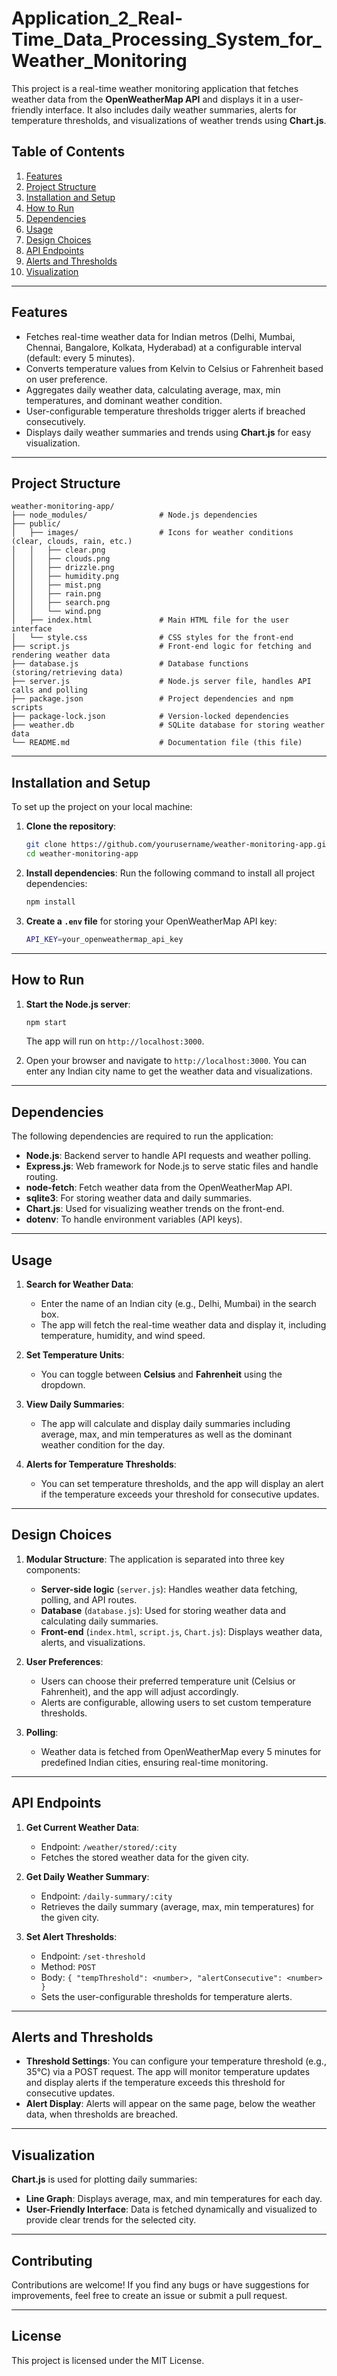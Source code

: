
# **Application_2_Real-Time_Data_Processing_System_for_Weather_Monitoring**

This project is a real-time weather monitoring application that fetches weather data from the **OpenWeatherMap API** and displays it in a user-friendly interface. It also includes daily weather summaries, alerts for temperature thresholds, and visualizations of weather trends using **Chart.js**.

## **Table of Contents**
1. [Features](#features)
2. [Project Structure](#project-structure)
3. [Installation and Setup](#installation-and-setup)
4. [How to Run](#how-to-run)
5. [Dependencies](#dependencies)
6. [Usage](#usage)
7. [Design Choices](#design-choices)
8. [API Endpoints](#api-endpoints)
9. [Alerts and Thresholds](#alerts-and-thresholds)
10. [Visualization](#visualization)

---

## **Features**

- Fetches real-time weather data for Indian metros (Delhi, Mumbai, Chennai, Bangalore, Kolkata, Hyderabad) at a configurable interval (default: every 5 minutes).
- Converts temperature values from Kelvin to Celsius or Fahrenheit based on user preference.
- Aggregates daily weather data, calculating average, max, min temperatures, and dominant weather condition.
- User-configurable temperature thresholds trigger alerts if breached consecutively.
- Displays daily weather summaries and trends using **Chart.js** for easy visualization.

---

## **Project Structure**

```plaintext
weather-monitoring-app/
├── node_modules/                # Node.js dependencies
├── public/
│   ├── images/                  # Icons for weather conditions (clear, clouds, rain, etc.)
│   │   ├── clear.png
│   │   ├── clouds.png
│   │   ├── drizzle.png
│   │   ├── humidity.png
│   │   ├── mist.png
│   │   ├── rain.png
│   │   ├── search.png
│   │   └── wind.png
│   ├── index.html               # Main HTML file for the user interface
│   └── style.css                # CSS styles for the front-end
├── script.js                    # Front-end logic for fetching and rendering weather data
├── database.js                  # Database functions (storing/retrieving data)
├── server.js                    # Node.js server file, handles API calls and polling
├── package.json                 # Project dependencies and npm scripts
├── package-lock.json            # Version-locked dependencies
├── weather.db                   # SQLite database for storing weather data
└── README.md                    # Documentation file (this file)
```

---

## **Installation and Setup**

To set up the project on your local machine:

1. **Clone the repository**:
   ```bash
   git clone https://github.com/yourusername/weather-monitoring-app.git
   cd weather-monitoring-app
   ```

2. **Install dependencies**: Run the following command to install all project dependencies:
   ```bash
   npm install
   ```

3. **Create a `.env` file** for storing your OpenWeatherMap API key:
   ```bash
   API_KEY=your_openweathermap_api_key
   ```

---

## **How to Run**

1. **Start the Node.js server**:
   ```bash
   npm start
   ```
   The app will run on `http://localhost:3000`.

2. Open your browser and navigate to `http://localhost:3000`. You can enter any Indian city name to get the weather data and visualizations.

---

## **Dependencies**

The following dependencies are required to run the application:

- **Node.js**: Backend server to handle API requests and weather polling.
- **Express.js**: Web framework for Node.js to serve static files and handle routing.
- **node-fetch**: Fetch weather data from the OpenWeatherMap API.
- **sqlite3**: For storing weather data and daily summaries.
- **Chart.js**: Used for visualizing weather trends on the front-end.
- **dotenv**: To handle environment variables (API keys).

---

## **Usage**

1. **Search for Weather Data**:
   - Enter the name of an Indian city (e.g., Delhi, Mumbai) in the search box.
   - The app will fetch the real-time weather data and display it, including temperature, humidity, and wind speed.

2. **Set Temperature Units**:
   - You can toggle between **Celsius** and **Fahrenheit** using the dropdown.

3. **View Daily Summaries**:
   - The app will calculate and display daily summaries including average, max, and min temperatures as well as the dominant weather condition for the day.

4. **Alerts for Temperature Thresholds**:
   - You can set temperature thresholds, and the app will display an alert if the temperature exceeds your threshold for consecutive updates.

---

## **Design Choices**

1. **Modular Structure**: The application is separated into three key components:
   - **Server-side logic** (`server.js`): Handles weather data fetching, polling, and API routes.
   - **Database** (`database.js`): Used for storing weather data and calculating daily summaries.
   - **Front-end** (`index.html`, `script.js`, `Chart.js`): Displays weather data, alerts, and visualizations.

2. **User Preferences**:
   - Users can choose their preferred temperature unit (Celsius or Fahrenheit), and the app will adjust accordingly.
   - Alerts are configurable, allowing users to set custom temperature thresholds.

3. **Polling**:
   - Weather data is fetched from OpenWeatherMap every 5 minutes for predefined Indian cities, ensuring real-time monitoring.

---

## **API Endpoints**

1. **Get Current Weather Data**:
   - Endpoint: `/weather/stored/:city`
   - Fetches the stored weather data for the given city.

2. **Get Daily Weather Summary**:
   - Endpoint: `/daily-summary/:city`
   - Retrieves the daily summary (average, max, min temperatures) for the given city.

3. **Set Alert Thresholds**:
   - Endpoint: `/set-threshold`
   - Method: `POST`
   - Body: `{ "tempThreshold": <number>, "alertConsecutive": <number> }`
   - Sets the user-configurable thresholds for temperature alerts.

---

## **Alerts and Thresholds**

- **Threshold Settings**: You can configure your temperature threshold (e.g., 35°C) via a POST request. The app will monitor temperature updates and display alerts if the temperature exceeds this threshold for consecutive updates.
- **Alert Display**: Alerts will appear on the same page, below the weather data, when thresholds are breached.

---

## **Visualization**

**Chart.js** is used for plotting daily summaries:
- **Line Graph**: Displays average, max, and min temperatures for each day.
- **User-Friendly Interface**: Data is fetched dynamically and visualized to provide clear trends for the selected city.

---

## **Contributing**

Contributions are welcome! If you find any bugs or have suggestions for improvements, feel free to create an issue or submit a pull request.

---

## **License**

This project is licensed under the MIT License.
```

